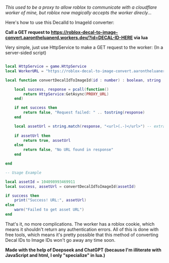 
*This used to be a proxy to allow roblox to communicate with a cloudflare worker of mine, but roblox now magically accepts the worker direcly...*

Here's how to use this DecalId to ImageId converter:

**Call a GET request to https://roblox-decal-to-image-convert.aarontheluanerd.workers.dev/?id=DECAL-ID-HERE via lua**

Very simple, just use HttpService to make a GET request to the worker: (In a server-sided script)

```lua

local HttpService = game.HttpService
local WorkerURL = "https://roblox-decal-to-image-convert.aarontheluanerd.workers.dev/?id=".. tostring(id)

local function convertDecalIdToImageId(id : number) : boolean, string

    local success, response = pcall(function()
		return HttpService:GetAsync(PROXY_URL)
	end)

	if not success then
		return false, "Request failed: " .. tostring(response)
	end

	local assetUrl = string.match(response, "<url>(.-)</url>") -- extract the url from the xml
	
	if assetUrl then
		return true, assetUrl
	else
		return false, "No URL found in response"
	end

end

-- Usage Example

local assetId = 104098993469911
local success, assetUrl = convertDecalIdToImageId(assetId) 

if success then 
    print("Success! URL:", assetUrl)
else 
    warn("Failed to get asset URL")
end


```

That's it, no more complications.
The worker has a roblox cookie, which means it shouldn't return any authentication errors.
All of this is done with free tools, which means it's pretty possible that this method of converting Decal IDs to Image IDs won't go away any time soon.

**Made with the help of Deepseek and ChatGPT (because I'm illiterate with JavaScript and html, I only "specialize" in lua.)**
